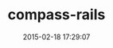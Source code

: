 ---
layout: post
title:  "compass-rails"
repo:   "Compass/compass-rails"
date:   2015-02-18 17:29:07
gemurl: https://github.com/Compass/compass-rails
---